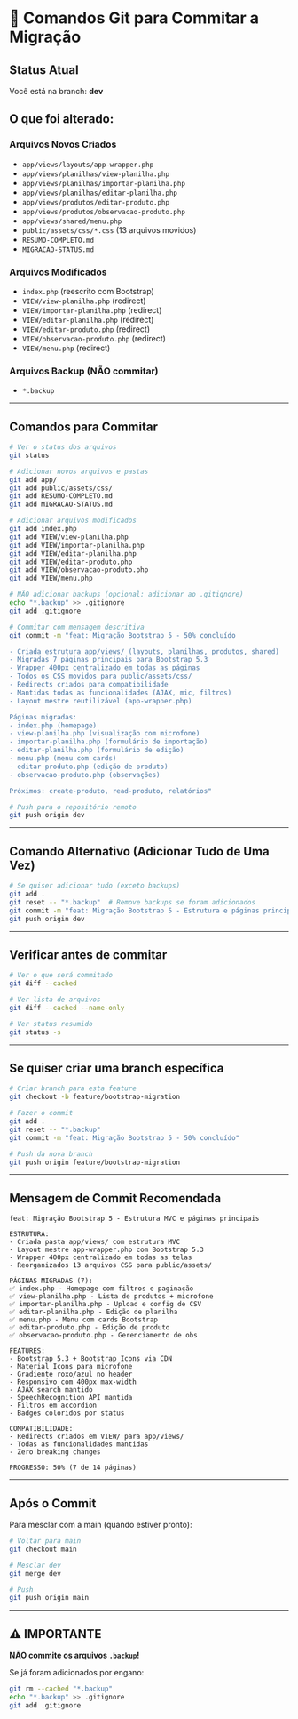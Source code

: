 # 🚀 Comandos Git para Commitar a Migração

## Status Atual
Você está na branch: **dev**

## O que foi alterado:

### Arquivos Novos Criados
- `app/views/layouts/app-wrapper.php`
- `app/views/planilhas/view-planilha.php`
- `app/views/planilhas/importar-planilha.php`
- `app/views/planilhas/editar-planilha.php`
- `app/views/produtos/editar-produto.php`
- `app/views/produtos/observacao-produto.php`
- `app/views/shared/menu.php`
- `public/assets/css/*.css` (13 arquivos movidos)
- `RESUMO-COMPLETO.md`
- `MIGRACAO-STATUS.md`

### Arquivos Modificados
- `index.php` (reescrito com Bootstrap)
- `VIEW/view-planilha.php` (redirect)
- `VIEW/importar-planilha.php` (redirect)
- `VIEW/editar-planilha.php` (redirect)
- `VIEW/editar-produto.php` (redirect)
- `VIEW/observacao-produto.php` (redirect)
- `VIEW/menu.php` (redirect)

### Arquivos Backup (NÃO commitar)
- `*.backup`

---

## Comandos para Commitar

```bash
# Ver o status dos arquivos
git status

# Adicionar novos arquivos e pastas
git add app/
git add public/assets/css/
git add RESUMO-COMPLETO.md
git add MIGRACAO-STATUS.md

# Adicionar arquivos modificados
git add index.php
git add VIEW/view-planilha.php
git add VIEW/importar-planilha.php
git add VIEW/editar-planilha.php
git add VIEW/editar-produto.php
git add VIEW/observacao-produto.php
git add VIEW/menu.php

# NÃO adicionar backups (opcional: adicionar ao .gitignore)
echo "*.backup" >> .gitignore
git add .gitignore

# Commitar com mensagem descritiva
git commit -m "feat: Migração Bootstrap 5 - 50% concluído

- Criada estrutura app/views/ (layouts, planilhas, produtos, shared)
- Migradas 7 páginas principais para Bootstrap 5.3
- Wrapper 400px centralizado em todas as páginas
- Todos os CSS movidos para public/assets/css/
- Redirects criados para compatibilidade
- Mantidas todas as funcionalidades (AJAX, mic, filtros)
- Layout mestre reutilizável (app-wrapper.php)

Páginas migradas:
- index.php (homepage)
- view-planilha.php (visualização com microfone)
- importar-planilha.php (formulário de importação)
- editar-planilha.php (formulário de edição)
- menu.php (menu com cards)
- editar-produto.php (edição de produto)
- observacao-produto.php (observações)

Próximos: create-produto, read-produto, relatórios"

# Push para o repositório remoto
git push origin dev
```

---

## Comando Alternativo (Adicionar Tudo de Uma Vez)

```bash
# Se quiser adicionar tudo (exceto backups)
git add .
git reset -- "*.backup"  # Remove backups se foram adicionados
git commit -m "feat: Migração Bootstrap 5 - Estrutura e páginas principais"
git push origin dev
```

---

## Verificar antes de commitar

```bash
# Ver o que será commitado
git diff --cached

# Ver lista de arquivos
git diff --cached --name-only

# Ver status resumido
git status -s
```

---

## Se quiser criar uma branch específica

```bash
# Criar branch para esta feature
git checkout -b feature/bootstrap-migration

# Fazer o commit
git add .
git reset -- "*.backup"
git commit -m "feat: Migração Bootstrap 5 - 50% concluído"

# Push da nova branch
git push origin feature/bootstrap-migration
```

---

## Mensagem de Commit Recomendada

```
feat: Migração Bootstrap 5 - Estrutura MVC e páginas principais

ESTRUTURA:
- Criada pasta app/views/ com estrutura MVC
- Layout mestre app-wrapper.php com Bootstrap 5.3
- Wrapper 400px centralizado em todas as telas
- Reorganizados 13 arquivos CSS para public/assets/

PÁGINAS MIGRADAS (7):
✅ index.php - Homepage com filtros e paginação
✅ view-planilha.php - Lista de produtos + microfone
✅ importar-planilha.php - Upload e config de CSV
✅ editar-planilha.php - Edição de planilha
✅ menu.php - Menu com cards Bootstrap
✅ editar-produto.php - Edição de produto
✅ observacao-produto.php - Gerenciamento de obs

FEATURES:
- Bootstrap 5.3 + Bootstrap Icons via CDN
- Material Icons para microfone
- Gradiente roxo/azul no header
- Responsivo com 400px max-width
- AJAX search mantido
- SpeechRecognition API mantida
- Filtros em accordion
- Badges coloridos por status

COMPATIBILIDADE:
- Redirects criados em VIEW/ para app/views/
- Todas as funcionalidades mantidas
- Zero breaking changes

PROGRESSO: 50% (7 de 14 páginas)
```

---

## Após o Commit

Para mesclar com a main (quando estiver pronto):

```bash
# Voltar para main
git checkout main

# Mesclar dev
git merge dev

# Push
git push origin main
```

---

## ⚠️ IMPORTANTE

**NÃO commite os arquivos `.backup`!**

Se já foram adicionados por engano:
```bash
git rm --cached "*.backup"
echo "*.backup" >> .gitignore
git add .gitignore
```
